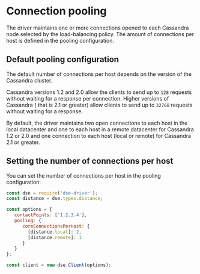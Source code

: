 # Connection pooling

The driver maintains one or more connections opened to each Cassandra node selected by the load-balancing policy.
The amount of connections per host is defined in the pooling configuration.

## Default pooling configuration 

The default number of connections per host depends on the version of the Cassandra cluster.

Cassandra versions 1.2 and 2.0 allow the clients to send up to `128` requests without waiting for a response per
connection. Higher versions of Cassandra ( that is 2.1 or greater) allow clients to send up to `32768` requests
without waiting for a response.

By default, the driver maintains two open connections to each host in the local datacenter and one to each host in a
remote datacenter for Cassandra 1.2 or 2.0 and one connection to each host (local or remote) for Cassandra 2.1 or
greater.

## Setting the number of connections per host 

You can set the number of connections per host in the pooling configuration:

```javascript
const dse = require('dse-driver');
const distance = dse.types.distance;

const options = {
   contactPoints: ['1.2.3.4'],
   pooling: {
      coreConnectionsPerHost: {
        [distance.local]: 2,
        [distance.remote]: 1
      } 
   }
};

const client = new dse.Client(options);
```